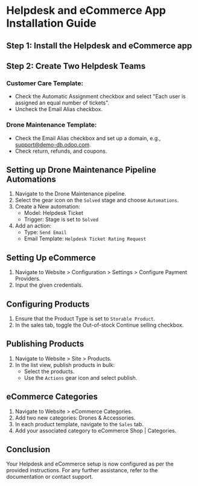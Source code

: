 # Helpdesk and eCommerce App Installation Guide

## Step 1: Install the Helpdesk and eCommerce app

## Step 2: Create Two Helpdesk Teams

### Customer Care Template:
- Check the Automatic Assignment checkbox and select "Each user is assigned an equal number of tickets".
- Uncheck the Email Alias checkbox.

### Drone Maintenance Template:
- Check the Email Alias checkbox and set up a domain, e.g., support@demo-db.odoo.com.
- Check return, refunds, and coupons.

## Setting up Drone Maintenance Pipeline Automations

1. Navigate to the Drone Maintenance pipeline.
2. Select the gear icon on the `Solved` stage and choose `Automations`.
3. Create a New automation:
   - Model: Helpdesk Ticket
   - Trigger: Stage is set to `Solved`
4. Add an action:
   - Type: `Send Email`
   - Email Template: `Helpdesk Ticket Rating Request`

## Setting Up eCommerce

1. Navigate to Website > Configuration > Settings > Configure Payment Providers.
2. Input the given credentials.

## Configuring Products

1. Ensure that the Product Type is set to `Storable Product`.
2. In the sales tab, toggle the Out-of-stock Continue selling checkbox.

## Publishing Products

1. Navigate to Website > Site > Products.
2. In the list view, publish products in bulk:
   - Select the products.
   - Use the `Actions` gear icon and select publish.
  
## eCommerce Categories

1. Navigate to Website > eCommerce Categories.
2. Add two new categories: Drones & Accessories.
3. In each product template, navigate to the `Sales` tab.
4. Add your associated category to eCommerce Shop | Categories.

## Conclusion
Your Helpdesk and eCommerce setup is now configured as per the provided instructions. For any further assistance, refer to the documentation or contact support.
